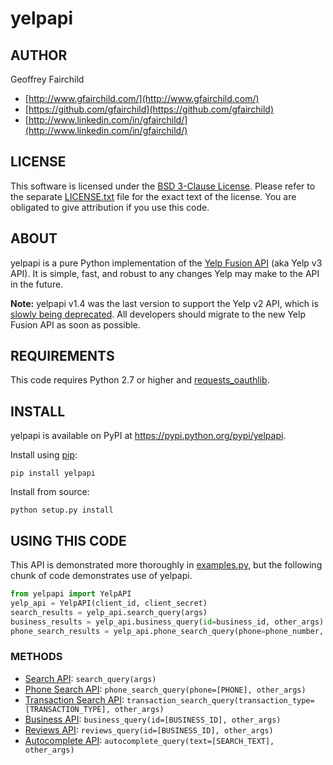 # yelpapi

## AUTHOR
Geoffrey Fairchild
* [http://www.gfairchild.com/](http://www.gfairchild.com/)
* [https://github.com/gfairchild](https://github.com/gfairchild)
* [http://www.linkedin.com/in/gfairchild/](http://www.linkedin.com/in/gfairchild/)

## LICENSE
This software is licensed under the [BSD 3-Clause License](http://opensource.org/licenses/BSD-3-Clause). Please refer to the separate [LICENSE.txt](LICENSE.txt) file for the exact text of the license. You are obligated to give attribution if you use this code.

## ABOUT
yelpapi is a pure Python implementation of the [Yelp Fusion API](https://www.yelp.com/developers/documentation/v3/get_started) (aka Yelp v3 API). It is simple, fast, and robust to any changes Yelp may make to the API in the future.

**Note:** yelpapi v1.4 was the last version to support the Yelp v2 API, which is [slowly being deprecated](https://engineeringblog.yelp.com/2017/02/recent-improvements-to-the-fusion-api.html). All developers should migrate to the new Yelp Fusion API as soon as possible.

## REQUIREMENTS
This code requires Python 2.7 or higher and [requests_oauthlib](https://github.com/requests/requests-oauthlib).

## INSTALL
yelpapi is available on PyPI at https://pypi.python.org/pypi/yelpapi.

Install using [pip](http://www.pip-installer.org/):

    pip install yelpapi

Install from source:

    python setup.py install

## USING THIS CODE
This API is demonstrated more thoroughly in [examples.py](examples/examples.py), but the following chunk of code demonstrates use of yelpapi. 

```python
from yelpapi import YelpAPI
yelp_api = YelpAPI(client_id, client_secret)
search_results = yelp_api.search_query(args)
business_results = yelp_api.business_query(id=business_id, other_args)
phone_search_results = yelp_api.phone_search_query(phone=phone_number, other_args)
```

### METHODS
* [Search API](https://www.yelp.com/developers/documentation/v3/business_search): `search_query(args)`
* [Phone Search API](https://www.yelp.com/developers/documentation/v3/business_search_phone): `phone_search_query(phone=[PHONE], other_args)`
* [Transaction Search API](https://www.yelp.com/developers/documentation/v3/transactions_search): `transaction_search_query(transaction_type=[TRANSACTION_TYPE], other_args)`
* [Business API](https://www.yelp.com/developers/documentation/v3/business): `business_query(id=[BUSINESS_ID], other_args)`
* [Reviews API](https://www.yelp.com/developers/documentation/v3/business_reviews): `reviews_query(id=[BUSINESS_ID], other_args)`
* [Autocomplete API](https://www.yelp.com/developers/documentation/v3/autocomplete): `autocomplete_query(text=[SEARCH_TEXT], other_args)`
